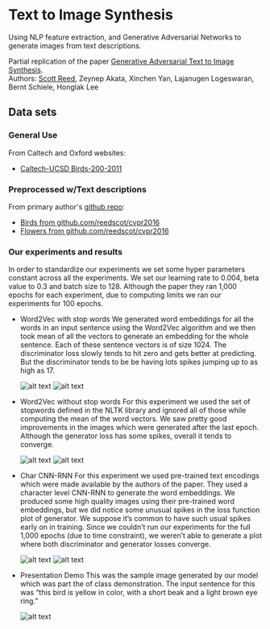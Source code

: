 # Text to Image Synthesis

Using NLP feature extraction, and Generative Adversarial Networks to generate images from text descriptions.  

Partial replication of the paper [Generative Adversarial Text to Image Synthesis](https://arxiv.org/pdf/1605.05396.pdf).  
Authors: [Scott Reed](https://github.com/reedscot), Zeynep Akata, Xinchen Yan, Lajanugen Logeswaran, Bernt Schiele, Honglak Lee  

## Data sets

### General Use  

From Caltech and Oxford websites:
 * [Caltech-UCSD Birds-200-2011](http://www.vision.caltech.edu/visipedia/CUB-200-2011.html)   

### Preprocessed w/Text descriptions  

From primary author's [github repo](https://github.com/reedscot/icml2016):
 * [Birds from github.com/reedscot/cvpr2016](https://drive.google.com/file/d/0B0ywwgffWnLLZW9uVHNjb2JmNlE/view)
 * [Flowers from github.com/reedscot/cvpr2016](https://drive.google.com/file/d/0B0ywwgffWnLLcms2WWJQRFNSWXM/view)

### Our experiments and results
 In order to standardize our experiments we set some hyper parameters constant across all the experiments. We set our learning rate to 0.004, beta value to 0.3 and batch size to 128. Although the paper they ran 1,000 epochs for each experiment, due to computing limits we ran our experiments for 100 epochs.

*  Word2Vec with stop words
     We generated word embeddings for all the words in an input sentence using the Word2Vec algorithm and we then took mean of all the vectors to generate an embedding for the whole sentence. Each of these sentence vectors is of size 1024. The discriminator loss slowly tends to hit zero and gets better at predicting. But the discriminator tends to be be having lots spikes jumping up to as high as  17.

     ![alt text](img/stopwords.png)
     ![alt text](img/stopwords_g.png)


 * Word2Vec without stop words
     For this experiment we used the set of stopwords defined in the NLTK library and ignored all of those while computing the mean of the word vectors. We saw pretty good improvements in the images which were generated after the last epoch. Although the generator loss has some spikes, overall it tends to converge.

     ![alt text](img/without.png)
     ![alt text](img/without_g.png)

 * Char CNN-RNN
     For this experiment we used pre-trained text encodings which were made available by the authors of the paper. They used a character level CNN-RNN to generate the word embeddings. We produced some high quality images using their pre-trained word embeddings, but we did notice some unusual spikes in the loss function plot of generator. We suppose it’s common to have such usual spikes early on in training. Since we couldn’t run our experiments for the full 1,000 epochs (due to time constraint), we weren’t able to generate a plot where both discriminator and generator losses converge.

     ![alt text](img/charcnn.png)
     ![alt text](img/charcnn_g.png)

  * Presentation Demo
      This was the sample image generated by our model which was part the of class demonstration. The input sentence for this was “this bird is yellow in color, with a short beak and a light brown eye ring.”

      ![alt text](img/pres.png)
